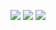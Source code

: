 ![](https://img.shields.io/badge/python-3.5.1-blue.svg) ![](https://img.shields.io/badge/discordapp-bot-brightgreen.svg) ![](https://img.shields.io/badge/2ch.hk-sage-yellowgreen.svg)
